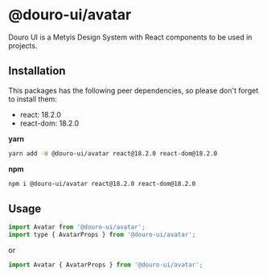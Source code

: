 # @douro-ui/avatar

Douro UI is a Metyis Design System with React components to be used in projects.

## Installation

This packages has the following peer dependencies, so please don't forget to install them:

- react: 18.2.0
- react-dom: 18.2.0

**yarn**

```sh
yarn add -W @douro-ui/avatar react@18.2.0 react-dom@18.2.0
```

**npm**

```sh
npm i @douro-ui/avatar react@18.2.0 react-dom@18.2.0
```

## Usage

```js
import Avatar from '@douro-ui/avatar';
import type { AvatarProps } from '@douro-ui/avatar';
```

or

```js
import Avatar { AvatarProps } from '@douro-ui/avatar';
```
